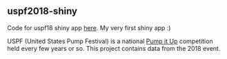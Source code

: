 ## uspf2018-shiny

Code for uspf18 shiny app [here](https://vsie.shinyapps.io/uspf2018/).
My very first shiny app :)

USPF (United States Pump Festival) is a national [Pump it Up](https://en.wikipedia.org/wiki/Pump_It_Up_(video_game_series)) competition held
every few years or so. This project contains data from the 2018 event.
